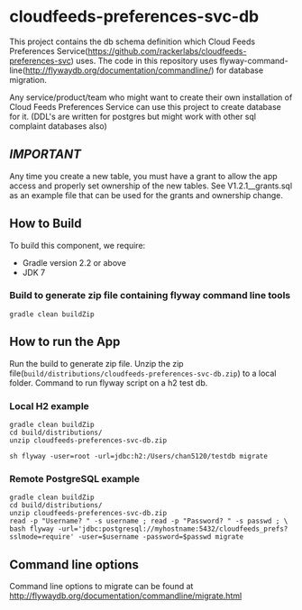 cloudfeeds-preferences-svc-db
=============================

This project contains the db schema definition which Cloud Feeds Preferences
Service(https://github.com/rackerlabs/cloudfeeds-preferences-svc) uses. The code in
this repository uses flyway-command-line(http://flywaydb.org/documentation/commandline/) for database
migration.

Any service/product/team who might want to create their own installation of Cloud Feeds Preferences
Service can use this project to create database for it. (DDL's are written for postgres but might work
with other sql complaint databases also)

## *IMPORTANT*
Any time you create a new table, you must have a grant to allow the app access
and properly set ownership of the new tables.  See V1.2.1__grants.sql as an
example file that can be used for the grants and ownership change.

## How to Build
To build this component, we require:
* Gradle version 2.2 or above
* JDK 7


### Build to generate zip file containing flyway command line tools
```
gradle clean buildZip
```

## How to run the App
Run the build to generate zip file.
Unzip the zip file(```build/distributions/cloudfeeds-preferences-svc-db.zip```) to a local folder.
Command to run flyway script on a h2 test db.

### Local H2 example
```
gradle clean buildZip
cd build/distributions/
unzip cloudfeeds-preferences-svc-db.zip

sh flyway -user=root -url=jdbc:h2:/Users/chan5120/testdb migrate
```

### Remote PostgreSQL example
```
gradle clean buildZip
cd build/distributions/
unzip cloudfeeds-preferences-svc-db.zip
read -p "Username? " -s username ; read -p "Password? " -s passwd ; \
bash flyway -url='jdbc:postgresql://myhostname:5432/cloudfeeds_prefs?sslmode=require' -user=$username -password=$passwd migrate
```

## Command line options

Command line options to migrate can be found at http://flywaydb.org/documentation/commandline/migrate.html
